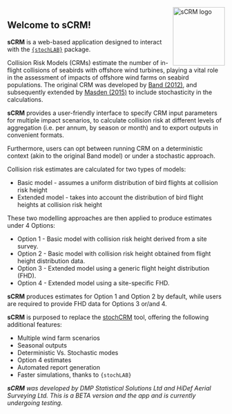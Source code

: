 <img src="www/hexSticker_scrm.png" width="120" alt = "sCRM logo" height="135" align = "right">

## Welcome to sCRM!

__sCRM__ is a web-based application designed to interact with the
[`{stochLAB}`](https://www.github.com/HiDef-Aerial-Surveying/stochLAB) package.

Collision Risk Models (CRMs) estimate the number of in-flight collisions of
seabirds with offshore wind turbines, playing a vital role in the assessment of
impacts of offshore wind farms on seabird populations. The original CRM was
developed by [Band
(2012)](https://www.bto.org/sites/default/files/u28/downloads/Projects/Final_Report_SOSS02_Band1ModelGuidance.pdf),
and subsequently extended by [Masden
(2015)](https://data.marine.gov.scot/dataset/developing-avian-collision-risk-model-incorporate-variability-and-uncertainty)
to include stochasticity in the calculations.

__sCRM__ provides a user-friendly interface to specify CRM input parameters for
multiple impact scenarios, to calculate collision risk at different levels of
aggregation (i.e. per annum, by season or month) and to export outputs in
convenient formats.

Furthermore, users can opt between running CRM on a deterministic context (akin
to the original Band model) or under a stochastic approach.

Collision risk estimates are calculated for two types of models:
- Basic model - assumes a uniform distribution of bird flights at collision
risk height
- Extended model - takes into account the distribution of bird flight heights
at collision risk height

These two modelling approaches are then applied to produce estimates under 4 Options:
- Option 1 - Basic model with collision risk height derived from a site survey.
- Option 2 - Basic model with collision risk height obtained from flight height distribution data.
- Option 3 - Extended model using a generic flight height distribution (FHD).
- Option 4 - Extended model using a site-specific FHD.

__sCRM__ produces estimates for Option 1 and Option 2 by default, while users are
required to provide FHD data for Options 3 or/and 4. 

__sCRM__ is purposed to replace the
[stochCRM](https://github.com/dmpstats/stochCRM) tool, offering the following additional
features:
- Multiple wind farm scenarios
- Seasonal outputs
- Deterministic Vs. Stochastic modes
- Option 4 estimates
- Automated report generation
- Faster simulations, thanks to `{stochLAB}`


*__sCRM__ was developed by DMP Statistical Solutions Ltd and HiDef Aerial
Surveying Ltd. This is a BETA version and the app and is currently undergoing
testing.*
